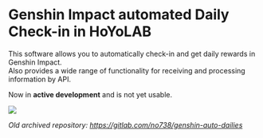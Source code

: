 # Genshin Impact automated Daily Check-in in HoYoLAB
This software allows you to automatically check-in and get daily rewards in Genshin Impact.<br/>
Also provides a wide range of functionality for receiving and processing information by API.

Now in **active development** and is not yet usable. 

<img src="https://github.com/No738/GenshinDailyCheckIn/blob/master/preview.png">

*Old archived repository: https://gitlab.com/no738/genshin-auto-dailies* 
